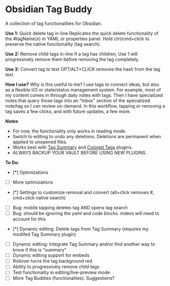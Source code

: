 # Obsidian Tag Buddy

A collection of tag functionalities for Obsidian. 

**Use 1:** Quick delete tag in-line
Replicates the quick delete functionality of the #tagName(x) in YAML or properties panel. Hold ctrl/cmd+click to preserve the native functionality (tag search).

**Use 2:** Remove child tags in-line
If a tag has children, Use 1 will progressively remove them before removing the tag completely.

**Use 3:** Convert tag to text
OPT/ALT+CLICK removes the hash from the tag text.  

**How I use?**
Why is this useful to me? I use tags to connect ideas, but also as a flexible I/O or state/status management system. For example, most of my content comes in through daily notes with tags. Then I have specialized notes that query those tags into an "Inbox" section of the specialized note/tag so I can review on-demand. In this workflow, tapping or removing a tag saves a few clicks, and with future updates, a few more. 

**Notes**
- For now, the functionality only works in reading mode. 
- Switch to editing to undo any deletions. Deletions are permanent when applied to unopened files.
- Works best with [Tag Summary](https://github.com/macrojd/tag-summary) and [Colored Tags](https://github.com/pfrankov/obsidian-colored-tags) plugins. 
- ALWAYS BACKUP YOUR VAULT BEFORE USING NEW PLUGINS. 

**To Do:**
- [*] Optimizations 
- [ ] More optimizations
- [*] Settings to customize removal and convert (alt+click removes #, cmd+click native search)
- [ ] Bug: mobile tapping deletes tag AND opens tag search
- [ ] Bug: should be ignoring the yaml and code blocks. indexs will need to account for this
- [*] Dynamic editing: Delete tags from Tag Summary (requires my modifed Tag Summary plugin)
- [ ] Dynamic editing: Integrate Tag Summary and/or find another way to know if this is "summary"
- [ ] Dynamic editing support for embeds
- [ ] Rollover turns the tag background red
- [ ] Ability to progressively remove child tags.
- [ ] Test functionality in editing/live-preview mode
- [ ] More Tag Buddies (functionalites). Suggestions?